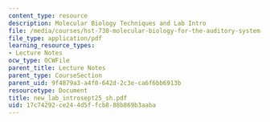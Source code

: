 ```yaml
---
content_type: resource
description: Molecular Biology Techniques and Lab Intro
file: /media/courses/hst-730-molecular-biology-for-the-auditory-system-fall-2002/17c74292ce244d5ffcb888b869b3aaba_new_lab_introsept25_sh.pdf
file_type: application/pdf
learning_resource_types:
- Lecture Notes
ocw_type: OCWFile
parent_title: Lecture Notes
parent_type: CourseSection
parent_uid: 9f4879a3-a4f0-642d-2c3e-ca6f6bb6913b
resourcetype: Document
title: new_lab_introsept25_sh.pdf
uid: 17c74292-ce24-4d5f-fcb8-88b869b3aaba
---
```

